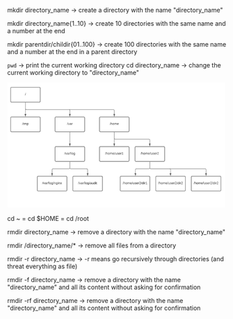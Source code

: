 mkdir directory_name -> create a directory with the name "directory_name"

mkdir directory_name{1..10} -> create 10 directories with the same name and a number at the end

mkdir parentdir/childir{01..100} -> create 100 directories with the same name and a number at the end in a parent directory

`pwd` -> print the current working directory
cd directory_name -> change the current working directory to "directory_name"

![structure.png](structure.png)

cd ~  = cd $HOME = cd /root

rmdir directory_name -> remove a directory with the name "directory_name"

rmdir /directory_name/* -> remove all files from a directory

rmdir -r directory_name -> -r means go recursively through directories (and threat everything as file)

rmdir -f directory_name -> remove a directory with the name "directory_name" and all its content without asking for confirmation

rmdir -rf directory_name -> remove a directory with the name "directory_name" and all its content without asking for confirmation
